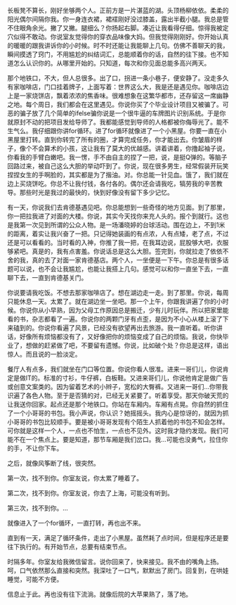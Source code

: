 长板凳不算长，刚好坐够两个人。正前方是一片湛蓝的湖。头顶杨柳依依。柔柔的阳光偶尔间隔你我。你一身连衣裙，裙䙓刚好没过膝盖，露出半截小腿。我总是管不住眼角余光。撇了又撇。腿细么？你扬起右脚。凑近让我看得仔细。惊得我被定穴似得不敢动。你说室友觉得你的穿衣品味像大妈。但我觉得刚刚好。你开始认真的暖暖的跟我讲诉你的小时候。时不时还能让我能聊上几句。仿佛不善聊天的我，瞬间摸透了窍门，不用尴尬的纠结词汇，总能顺着你的话，自然的往下接。也不知道怎么认识你的。从哪里开始的。只知道，每次和你见面总能多高兴两天。

那个地铁口，不大，但人总很多。出了口，拐进一条小巷子，便安静了。没走多久有家咖啡店，门口挂着牌子，上面写着：世界这么大，我是还是遇见你。咖啡店边上是一家烧饼店，飘着浓浓的焦香味。很难想象在这繁华都市，还存留这一席幽静之地。每个周日，我们都会在这里遇见。你说你买了个毕业设计项目又被骗了。可恶的骗子放了几个简单的ifelse骗你说是一个很牛逼的车牌图片识别系统。于是你就原封不动的把项目发给导师了。我都能感觉到导师的人格都被你侮辱光了。能不生气么。我仔细跟你讲for循环。进了for循环就像进了一个小黑屋。你要一直在小黑屋里打转。直到你转完了所有的圈，才算完成任务，你才能出去。你皱眉的样子，像个不会算术的小孩，这让我有了莫大的优越感。讲着讲着，你撸起袖子说，你看我的手臂白嫩吧。我一愣，手不由自主的捏了一把，说，是挺Q弹的。等脑子回路过来，被自己这么大胆的举动吓到了。你说，现在很多男生，经常假装开玩笑捏捏女生的手啊脸的，其实都是为了揩油。对。你总能一针见血。饿了，我们就在边上买烧饼吃。你总不让我付钱，各付各的。偶尔还会请我吃，犒劳我的辛苦教导。那些时光是我过的最快的，快到好像没有留下多少记忆。

有一天，你说我们去肯德基遇见吧。你总能想到一些奇怪的地方见面。到了那里，你一把拉我进了对面的大楼。你说，其实今天找你来充人头的。报个到就行。这也是我第一次见到所谓的公众人物。是一场潘晓婷的台球活动。围在边上，不到1米的距离，着实让我兴奋了一把。只记得她装画的有点浓，人有点矮，老了点，不过还是可以看看的。当时看的入神，你推了我一把，在我耳边说，屁股够大吧，衣服够紧吧。真是的，我有点害羞。你说话总是这么大胆。签完到，你就拉走了依依不舍的我，真的去了对面一家肯德基店。两个人，一坐便是一下午。你总是有很多话题可以说，也不会让我尴尬，也能让我搭上几句。感觉可以和你一直坐下去，一直聊下去，一直到肯德基关门。

你说要请我吃饭。不想去那家咖啡店了。想在湖边走一走。到了那里。你说，每周只能休息一天。太累了。就在湖边坐一坐吧。那一个上午，你跟我讲遍了你的小时候。你说你从小早熟，因为父母工作原因总是搬迁，少有儿时玩伴。所以把家里能看的书，杂志都看了一遍。你说你的两颗门牙有点歪，是因为不小心从楼上滚了下来磕到的。你说你看遍了风景，已经没有欲望再出去旅游。我一直听着。听你讲话，好像所有烦恼都没有了，又好像把你的烦恼变成了自己的烦恼。我说，你快毕业了，想做的赶紧做了吧，不要留有遗憾。你说，比如破个处？你总是这样，语出惊人。而且说的一脸淡定。

餐厅人有点多，我们就坐在门口等位置。你说你看人很准。进来一哥们儿，你说肯定是做IT的。标准的寸衫，牛仔裤，白板鞋。又进来哥们儿，你说他肯定是做广告或创意文案类的。因为留着艺术的小辫子，宽松的大臀裤。又进来一哥们...你带我识遍了各色人物。至于是否猜的对，已经无关紧要了。听着享受。那天你破天荒的让我送你回家。起点还是那个地铁口。你站在车厢内。车厢有点晃。你自然的抓住了一个小哥哥的书包。我小声说，你认识？她摇摇头。我内心是惊讶的，就因为抓小哥哥的书包比较顺手。要是被小哥哥发现有个陌生人抓着他的书包不知会怎样。可你就是这样一个人，一点也不怕生，一点也不见外。这时我才隐约发现。我们可能不在一个焦点上。要是知道，那节车厢是我们岔口。我...可能也没勇气，拉住你的手，不让你下车。

之后，就像风筝断了线，很突然。

第一次，找不到你。你室友说，你太累了睡着了。

第二次，找不到你。你室友说，你去了上海，可能没有听到。

第三次，找不到你。...

就像进入了一个for循环，一直打转，再也出不来。

直到有一天，满足了循环条件，走出了小黑屋。虽然耗了点时间，但是程序还是要往下执行的。有开始节点，总要有结束节点。

时隔多年。你室友给我微信留言。说你回来了，快来接见。我不由的嘴角上扬。呵，口气依然那么直接和突然。我深吐了一口气，默默出了房门。回复到，在哄娃睡觉，可能不方便。

信息止于此。再也没有往下流淌。就像后院的大苹果熟了，落了地。